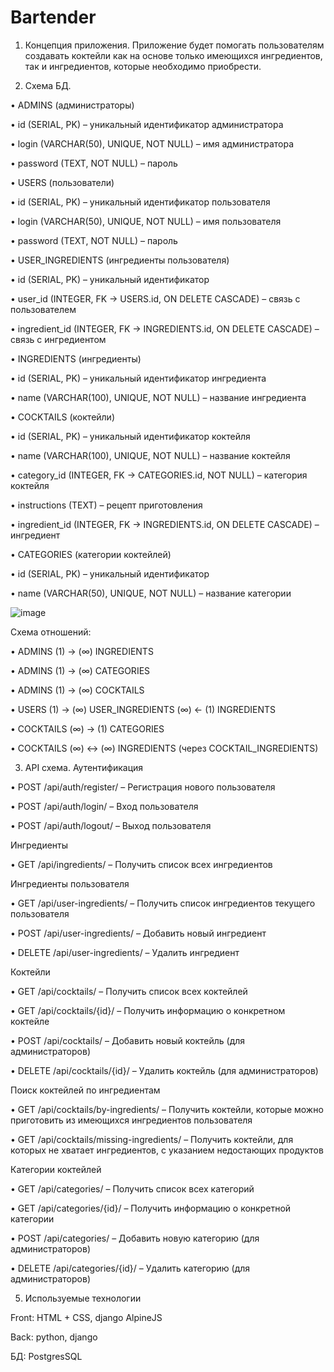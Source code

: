 # Bartender
1. Концепция приложения.
Приложение будет помогать пользователям создавать коктейли как на основе только имеющихся ингредиентов, так и ингредиентов, которые необходимо приобрести.

3. Схема БД.

•  ADMINS (администраторы)

•	id (SERIAL, PK) – уникальный идентификатор администратора

•	login (VARCHAR(50), UNIQUE, NOT NULL) – имя администратора

•	password (TEXT, NOT NULL) – пароль

•  USERS (пользователи)

•	id (SERIAL, PK) – уникальный идентификатор пользователя

•	login (VARCHAR(50), UNIQUE, NOT NULL) – имя пользователя

•	password (TEXT, NOT NULL) – пароль

•  USER_INGREDIENTS (ингредиенты пользователя)

•	id (SERIAL, PK) – уникальный идентификатор

•	user_id (INTEGER, FK → USERS.id, ON DELETE CASCADE) – связь с пользователем

•	ingredient_id (INTEGER, FK → INGREDIENTS.id, ON DELETE CASCADE) – связь с ингредиентом

•  INGREDIENTS (ингредиенты)

•	id (SERIAL, PK) – уникальный идентификатор ингредиента

•	name (VARCHAR(100), UNIQUE, NOT NULL) – название ингредиента

•  COCKTAILS (коктейли)

•	id (SERIAL, PK) – уникальный идентификатор коктейля

•	name (VARCHAR(100), UNIQUE, NOT NULL) – название коктейля

•	category_id (INTEGER, FK → CATEGORIES.id, NOT NULL) – категория коктейля

•	instructions (TEXT) – рецепт приготовления

•	ingredient_id (INTEGER, FK → INGREDIENTS.id, ON DELETE CASCADE) – ингредиент

•  CATEGORIES (категории коктейлей)

•	id (SERIAL, PK) – уникальный идентификатор

•	name (VARCHAR(50), UNIQUE, NOT NULL) – название категории

 ![image](https://github.com/user-attachments/assets/12c1cd9c-a27e-4a34-8c55-ef1e99471f50)


Схема отношений:

•	ADMINS (1) → (∞) INGREDIENTS

•	ADMINS (1) → (∞) CATEGORIES

•	ADMINS (1) → (∞) COCKTAILS

•	USERS (1) → (∞) USER_INGREDIENTS (∞) ← (1) INGREDIENTS

•	COCKTAILS (∞) → (1) CATEGORIES

•	COCKTAILS (∞) ↔ (∞) INGREDIENTS (через COCKTAIL_INGREDIENTS)

3. API схема.
   Аутентификация
   
•	POST /api/auth/register/ – Регистрация нового пользователя

•	POST /api/auth/login/ – Вход пользователя

•	POST /api/auth/logout/ – Выход пользователя

   Ингредиенты
   
•	GET /api/ingredients/ – Получить список всех ингредиентов

   Ингредиенты пользователя
   
•	GET /api/user-ingredients/ – Получить список ингредиентов текущего пользователя

•	POST /api/user-ingredients/ – Добавить новый ингредиент

•	DELETE /api/user-ingredients/ – Удалить ингредиент


   Коктейли
   
•	GET /api/cocktails/ – Получить список всех коктейлей

•	GET /api/cocktails/{id}/ – Получить информацию о конкретном коктейле

•	POST /api/cocktails/ – Добавить новый коктейль (для администраторов)

•	DELETE /api/cocktails/{id}/ – Удалить коктейль (для администраторов)

   Поиск коктейлей по ингредиентам
   
•	GET /api/cocktails/by-ingredients/ – Получить коктейли, которые можно приготовить из имеющихся ингредиентов пользователя

•	GET /api/cocktails/missing-ingredients/ – Получить коктейли, для которых не хватает ингредиентов, с указанием недостающих продуктов

   Категории коктейлей
   
•	GET /api/categories/ – Получить список всех категорий

•	GET /api/categories/{id}/ – Получить информацию о конкретной категории

•	POST /api/categories/ – Добавить новую категорию (для администраторов)

•	DELETE /api/categories/{id}/ – Удалить категорию (для администраторов)


5. Используемые технологии
   
Front: HTML + CSS, django AlpineJS

Back: python, django

БД: PostgresSQL


